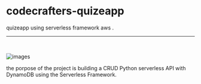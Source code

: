 # codecrafters-quizeapp
quizeapp using serverless framework aws .
<hr>
<br>

![images](https://github.com/user-attachments/assets/33b41f32-896f-4447-9396-04b9417cc38b)



the porpose of the project is building a CRUD Python serverless API with DynamoDB using the Serverless Framework.
